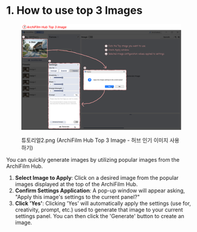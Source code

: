 # 1. How to use top 3 Images



<figure><img src="../../../.gitbook/assets/튜토리얼2.png" alt=""><figcaption><p>튜토리얼2.png (ArchiFilm Hub Top 3 Image - 허브 인기 이미지 사용하기)</p></figcaption></figure>

You can quickly generate images by utilizing popular images from the ArchiFilm Hub.

1. **Select Image to Apply**: Click on a desired image from the popular images displayed at the top of the ArchiFilm Hub.
2. **Confirm Settings Application**: A pop-up window will appear asking, "Apply this image's settings to the current panel?"
3. **Click 'Yes'**: Clicking 'Yes' will automatically apply the settings (use for, creativity, prompt, etc.) used to generate that image to your current settings panel. You can then click the 'Generate' button to create an image.
